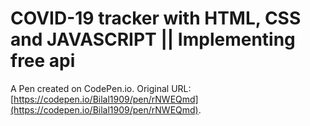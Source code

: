 # COVID-19 tracker with HTML, CSS and JAVASCRIPT || Implementing free api

A Pen created on CodePen.io. Original URL: [https://codepen.io/Bilal1909/pen/rNWEQmd](https://codepen.io/Bilal1909/pen/rNWEQmd).


